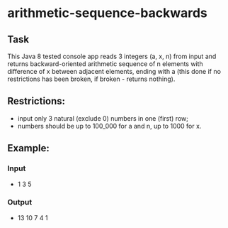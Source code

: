 # arithmetic-sequence-backwards
## Task
This Java 8 tested console app reads 3 integers (a, x, n) from input and returns 
backward-oriented arithmetic sequence of n elements with difference of x between adjacent elements,
ending with a (this done if no restrictions has been broken, if broken - returns nothing).

## Restrictions:
- input only 3 natural (exclude 0) numbers in one (first) row;
- numbers should be up to 100_000 for a and n, up to 1000 for x.

## Example:
### Input
- 1 3 5

### Output
- 13 10 7 4 1
